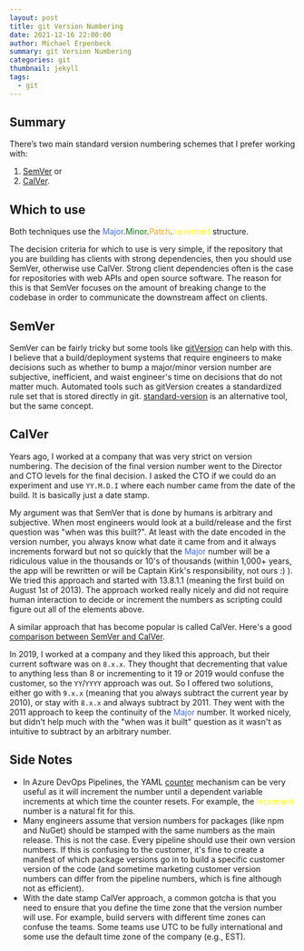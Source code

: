```yaml
---
layout: post
title: git Version Numbering
date: 2021-12-16 22:00:00
author: Michael Erpenbeck
summary: git Version Numbering
categories: git
thumbnail: jekyll
tags:
  - git
---
```


## Summary

There’s two main standard version numbering schemes that I prefer working with:

1. [SemVer](https://semver.org/) or
2. [CalVer](https://calver.org/).

## Which to use

Both techniques use the
<span style="color:royalblue">Major</span>.<span style="color:green">Minor</span>.<span style="color:orange">Patch</span>.<span style="color:yellow">Increment</span> structure.

The decision criteria for which to use is very simple, if the repository that you are building has clients with strong dependencies, then you should use SemVer, otherwise use CalVer. Strong client dependencies often is the case for repositories with web APIs and open source software. The reason for this is that SemVer focuses on the amount of breaking change to the codebase in order to communicate the downstream affect on clients.

## SemVer

SemVer can be fairly tricky but some tools like [gitVersion](https://github.com/GitTools/GitVersion) can help with this. I believe that a build/deployment systems that require engineers to make decisions such as whether to bump a major/minor version number are subjective, inefficient, and waist engineer's time on decisions that do not matter much. Automated tools such as gitVersion creates a standardized rule set that is stored directly in git. [standard-version](https://github.com/conventional-changelog/standard-version) is an alternative tool, but the same concept.

## CalVer

Years ago, I worked at a company that was very strict on version numbering. The decision of the final version number went to the Director and CTO levels for the final decision. I asked the CTO if we could do an experiment and use `YY.M.D.I` where each number came from the date of the build. It is basically just a date stamp.

My argument was that SemVer that is done by humans is arbitrary and subjective. When most engineers would look at a build/release and the first question was "when was this built?". At least with the date encoded in the version number, you always know what date it came from and it always increments forward but not so quickly that the <span style="color:royalblue">Major</span> number will be a ridiculous value in the thousands or 10's of thousands (within 1,000+ years, the app will be rewritten or will be Captain Kirk's responsibility, not ours :) ). We tried this approach and started with 13.8.1.1 (meaning the first build on August 1st of 2013). The approach worked really nicely and did not require human interaction to decide or increment the numbers as scripting could figure out all of the elements above.

A similar approach that has become popular is called CalVer. Here's a good [comparison between SemVer and CalVer](https://mikestaszel.com/2021/04/03/semver-vs-calver-and-why-i-use-both/).

In 2019, I worked at a company and they liked this approach, but their current software was on `8.x.x`. They thought that decrementing that value to anything less than 8 or incrementing to it 19 or 2019 would confuse the customer, so the `YY`/`YYYY` approach was out. So I offered two solutions, either go with `9.x.x` (meaning that you always subtract the current year by 2010), or stay with `8.x.x` and always subtract by 2011. They went with the 2011 approach to keep the continuity of the <span style="color:royalblue">Major</span> number. It worked nicely, but didn't help much with the "when was it built" question as it wasn't as intuitive to subtract by an arbitrary number.

## Side Notes

- In Azure DevOps Pipelines, the YAML [counter](https://docs.microsoft.com/en-us/azure/devops/pipelines/process/expressions?view=azure-devops#counter) mechanism can be very useful as it will increment the number until a dependent variable increments at which time the counter resets. For example, the <span style="color:yellow">Increment</span> number is a natural fit for this.
- Many engineers assume that version numbers for packages (like npm and NuGet) should be stamped with the same numbers as the main release. This is not the case. Every pipeline should use their own version numbers. If this is confusing to the customer, it's fine to create a manifest of which package versions go in to build a specific customer version of the code (and sometime marketing customer version numbers can differ from the pipeline numbers, which is fine although not as efficient).
- With the date stamp CalVer approach, a common gotcha is that you need to ensure that you define the time zone that the version number will use. For example, build servers with different time zones can confuse the teams. Some teams use UTC to be fully international and some use the default time zone of the company (e.g., EST).
